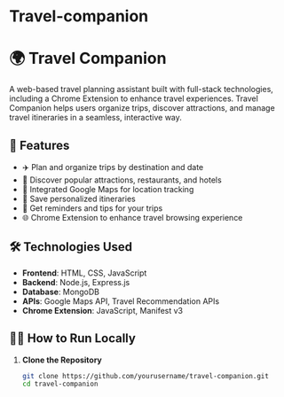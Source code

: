# Travel-companion
# 🌍 Travel Companion

A web-based travel planning assistant built with full-stack technologies, including a Chrome Extension to enhance travel experiences. Travel Companion helps users organize trips, discover attractions, and manage travel itineraries in a seamless, interactive way.

## 🚀 Features

- ✈️ Plan and organize trips by destination and date  
- 📍 Discover popular attractions, restaurants, and hotels  
- 🧭 Integrated Google Maps for location tracking  
- 🧳 Save personalized itineraries  
- 🔔 Get reminders and tips for your trips  
- 🌐 Chrome Extension to enhance travel browsing experience  

## 🛠️ Technologies Used

- **Frontend**: HTML, CSS, JavaScript  
- **Backend**: Node.js, Express.js  
- **Database**: MongoDB  
- **APIs**: Google Maps API, Travel Recommendation APIs  
- **Chrome Extension**: JavaScript, Manifest v3  

## 🧑‍💻 How to Run Locally

1. **Clone the Repository**
   ```bash
   git clone https://github.com/yourusername/travel-companion.git
   cd travel-companion
